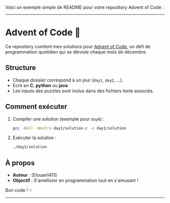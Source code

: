 Voici un exemple simple de README pour votre repository Advent of Code : 

---

# Advent of Code 🎄

Ce repository contient mes solutions pour [Advent of Code](https://adventofcode.com), un défi de programmation quotidien qui se déroule chaque mois de décembre.

## Structure

- Chaque dossier correspond à un jour (`day1`, `day2`, ...).
- Ecrit en **C**, **python** ou **java**
- Les inputs des puzzles sont inclus dans des fichiers texte associés.

## Comment exécuter

1. Compiler une solution (exemple pour `day6`) :
   ```bash
   gcc -Wall -Wextra day1/solution.c -o day1/solution
   ```

3. Exécuter la solution :
   ```bash
   ./day1/solution
   ```

## À propos

- **Auteur** : [Elouan1411]
- **Objectif** : S'améliorer en programmation tout en s'amusant !

Bon code ! ✨

--- 
